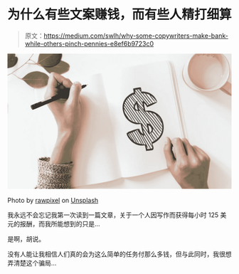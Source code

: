 # 为什么有些文案赚钱，而有些人精打细算

> 原文：<https://medium.com/swlh/why-some-copywriters-make-bank-while-others-pinch-pennies-e8ef6b9723c0>

![](img/77775b8c8cb651aaa3edc85c241c7544.png)

Photo by [rawpixel](https://unsplash.com/photos/yw7mV9JeND4?utm_source=unsplash&utm_medium=referral&utm_content=creditCopyText) on [Unsplash](https://unsplash.com/search/photos/money?utm_source=unsplash&utm_medium=referral&utm_content=creditCopyText)

我永远不会忘记我第一次读到一篇文章，关于一个人因写作而获得每小时 125 美元的报酬，而我所能想到的只是…

是啊，胡说。

没有人能让我相信人们真的会为这么简单的任务付那么多钱，但与此同时，我很想弄清楚这个骗局…